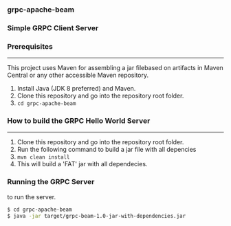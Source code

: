### grpc-apache-beam

### Simple GRPC Client Server
### Prerequisites
-------------
This project uses Maven for assembling a jar filebased on artifacts in Maven Central or
any other accessible Maven repository.

1. Install Java (JDK 8 preferred) and Maven.
2. Clone this repository and go into the repository root folder.
3.  `cd grpc-apache-beam`

###  How to build the GRPC Hello World Server 
---------------------------------
1. Clone this repository and go into the repository root folder.
2. Run the following command to build a jar file with all depencies
3.  `mvn clean install`
4.  This will build a 'FAT' jar with all dependecies. 

### Running the GRPC Server
to run the server.
```sh
$ cd grpc-apache-beam
$ java -jar target/grpc-beam-1.0-jar-with-dependencies.jar
```
